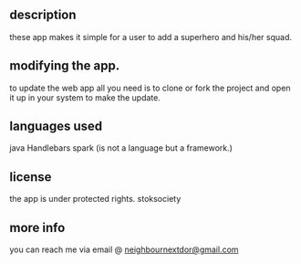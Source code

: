 ## description
these app makes it simple for a user to add a superhero and his/her squad.

## modifying the app.
to update the web app all you need is to clone or fork the project and open it up in your system to make the update.

## languages used
 java
 Handlebars
 spark (is not a language but a framework.)
## license
the app is under protected rights.
stoksociety

## more info
you can reach me via email @ neighbournextdor@gmail.com